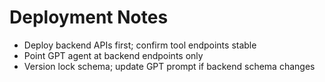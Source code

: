 # Deployment Notes

- Deploy backend APIs first; confirm tool endpoints stable
- Point GPT agent at backend endpoints only
- Version lock schema; update GPT prompt if backend schema changes
